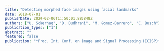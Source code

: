 ```yaml
---
title: "Detecting morphed face images using facial landmarks"
date: 2018-07-01
publishDate: 2020-02-06T11:50:01.883848Z
authors: ["U. Scherhag", "D. Budhrani", "M. Gomez-Barrero", "C. Busch"]
publication_types: ["1"]
abstract: ""
featured: false
publication: "*Proc. Int. Conf. on Image and Signal Processing (ICISP)*"
---
```



